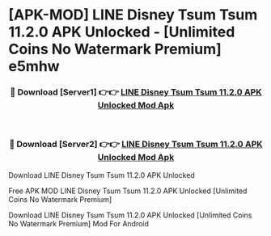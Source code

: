 # [APK-MOD] LINE  Disney Tsum Tsum 11.2.0 APK Unlocked - [Unlimited Coins No Watermark Premium] e5mhw



<div align="center">
<h3>🔴 Download [Server1] 👉👉 <a href="https://momento.my/?title=LINE__Disney_Tsum_Tsum_11.2.0_APK_Unlocked">LINE  Disney Tsum Tsum 11.2.0 APK Unlocked Mod Apk</a></h3><br>

<h3>🔴 Download [Server2] 👉👉 <a href="https://momento.my/?title=LINE__Disney_Tsum_Tsum_11.2.0_APK_Unlocked">LINE  Disney Tsum Tsum 11.2.0 APK Unlocked Mod Apk</a></h3>
</div>



Download LINE  Disney Tsum Tsum 11.2.0 APK Unlocked 

Free APK MOD LINE  Disney Tsum Tsum 11.2.0 APK Unlocked [Unlimited Coins No Watermark Premium]

Download LINE  Disney Tsum Tsum 11.2.0 APK Unlocked [Unlimited Coins No Watermark Premium] Mod For Android
